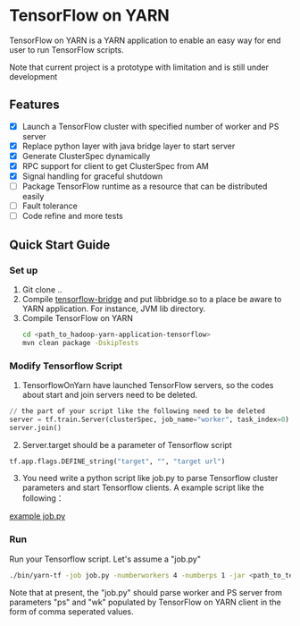 TensorFlow on YARN
======================
TensorFlow on YARN is a YARN application to enable an easy way for end user to run TensorFlow scripts.

Note that current project is a prototype with limitation and is still under development

## Features
- [x] Launch a TensorFlow cluster with specified number of worker and PS server
- [x] Replace python layer with java bridge layer to start server
- [x] Generate ClusterSpec dynamically
- [x] RPC support for client to get ClusterSpec from AM
- [x] Signal handling for graceful shutdown
- [ ] Package TensorFlow runtime as a resource that can be distributed easily
- [ ] Fault tolerance
- [ ] Code refine and more tests

## Quick Start Guide 
### Set up
1. Git clone ..
2. Compile [tensorflow-bridge](../tensorflow-bridge/README.md) and put libbridge.so to a place be aware to YARN application. For instance, JVM lib directory.
3. Compile TensorFlow on YARN
   ```sh
   cd <path_to_hadoop-yarn-application-tensorflow>
   mvn clean package -DskipTests
   ```
### Modify Tensorflow Script
1. TensorflowOnYarn have launched TensorFlow servers, so the  codes about start and join servers need to be deleted.
```python
// the part of your script like the following need to be deleted
server = tf.train.Server(clusterSpec, job_name="worker", task_index=0)
server.join()
```
2. Server.target should be a parameter of Tensorflow script
```python
tf.app.flags.DEFINE_string("target", "", "target url")
```
3. You need write a python script like job.py to parse Tensorflow cluster parameters and start Tensorflow clients. A example script like the following：

[example job.py](https://github.com/Gnillor/HDL/blob/tensorflow-doc/hadoop-deeplearning-project/YARN-TensorFlow/hadoop-yarn-applications-tensorflow/job.py)

### Run  
Run your Tensorflow script. Let's assume a "job.py"
   ```sh
   ./bin/yarn-tf -job job.py -numberworkers 4 -numberps 1 -jar <path_to_tensorflow-on-yarn-with-dependency_jar>
   ```
   Note that at present, the "job.py" should parse worker and PS server from parameters "ps" and "wk" populated by TensorFlow on YARN client in the form of comma seperated values.
